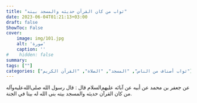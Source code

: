 ```yaml
---
title: "ثواب من كان القرآن حديثه والمسجد بيته"
date: 2023-06-04T01:21:13+03:00
draft: false
ShowToc: False
cover:
    image: img/101.jpg
    alt: 'صورة'
    caption: ''
#    hidden: false
summary: 
tags: [""]
categories: ["ثواب أصناف من الناس", "المسجد", "الصلاة", "القرآن الكريم"]
---
```

عن جعفر بن محمد عن أبيه عن آبائه
عليهم‌السلام قال : قال رسول الله صلى‌الله‌عليه‌وآله من كان القرآن حديثه والمسجد
بيته بنى الله له بيتا في الجنة.

